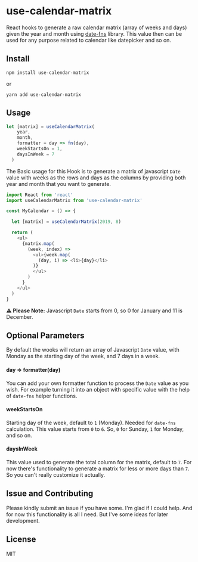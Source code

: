 # use-calendar-matrix

React hooks to generate a raw calendar matrix (array of weeks and days) given the year and month using [date-fns](https://date-fns.org) library.
This value then can be used for any purpose related to calendar like datepicker and so on.


## Install

```shell
npm install use-calendar-matrix
```

or

```shell
yarn add use-calendar-matrix
```


## Usage

```js
let [matrix] = useCalendarMatrix(
    year,
    month,
    formatter = day => fn(day),
    weekStartsOn = 1,
    daysInWeek = 7
  )
```

The Basic usage for this Hook is to generate a matrix of javascript `Date` value with weeks as the rows and days as the columns by providing both year and month that you want to generate.

```js
import React from 'react'
import useCalendarMatrix from 'use-calendar-matrix'

const MyCalendar = () => {

  let [matrix] = useCalendarMatrix(2019, 8)

  return (
    <ul>
      {matrix.map(
        (week, index) =>
          <ul>{week.map(
            (day, i) => <li>{day}</li>
          )}
          </ul>
        )
      }
    </ul>
  )
}

```

**⚠️ Please Note:** Javascript `Date` starts from 0, so 0 for January and 11 is December.


## Optional Parameters

By default the wooks will return an array of Javascript `Date` value, with Monday as the starting day of the week, and 7 days in a week.

#### day => formatter(day)

You can add your own formatter function to process the `Date` value as you wish. For example turning it into an object with specific value with the help of `date-fns` helper functions.

#### weekStartsOn

Starting day of the week, default to `1` (Monday). Needed for `date-fns` calculation. This value starts from `0` to `6`. So, `0` for Sunday, `1` for Monday, and so on.

#### daysInWeek

This value used to generate the total column for the matrix, default to `7`. For now there's functionality to generate a matrix for less or more days than `7`. So you can't really customize it actually.


## Issue and Contributing

Please kindly submit an issue if you have some. I'm glad if I could help.
And for now this functionality is all I need. But I've some ideas for later development.

## License

MIT